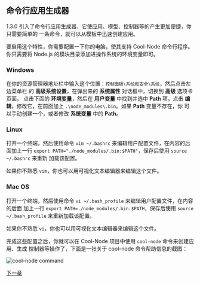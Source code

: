 ## 命令行应用生成器

1.3.0 引入了命令行应用生成器，它使应用、模型、控制器等的产生更加便捷，你只需要简单的
一条命令，就可以从模板中迅速创建应用。

要启用这个特性，你需要配置一下你的电脑，使其支持 Cool-Node 命令行程序。你只需要将 
Node.js 的模块目录添加进操作系统的环境变量即可。

### Windows

在你的资源管理器地址栏中输入这个位置：`控制面板\系统和安全\系统`，然后点击左边菜单栏
的 **高级系统设置**，在弹出来的 **系统属性** 对话框中，切换到 **高级** 选项卡页面，
点击下面的 **环境变量**，然后在 **用户变量** 中找到并选中 **Path** 项，点击 
**编辑**，修改它，在前面加上 `.\node_modules\.bin`。如果 **Path** 变量不存在，你
可以手动创建一个，或者修改 **系统变量** 中的 **Path**。

### Linux

打开一个终端，然后使用命令 `vim ~/.bashrc` 来编辑用户配置文件，在内容的后面加上一行
`export PATH="./node_modules/.bin:$PATH"`，保存后使用 `source ~/.bashrc` 来重新
加载该配置。

如果你不熟悉 `vim`，你也可以用可视化文本编辑器来编辑这个文件。

### Mac OS

打开一个终端，然后使用命令 `vi ~/.bash_profile` 来编辑用户配置文件，在内容的后面
加上一行 `export PATH=./node_modules/.bin:$PATH`，保存后使用 
`source ~/.bash_profile` 来重新加载该配置。

如果你不熟悉 `vi`，你也可以用可视化文本编辑器来编辑这个文件。

完成这些配置之后，你就可以在 Cool-Node 项目中使用 `cool-node` 命令来创建应用、生成
控制器等操作了，下面是一张关于 cool-node 命令帮助信息的截图：

![cool-node command](../images/cool-node.png "cool-node -h")

[下一章](More)
